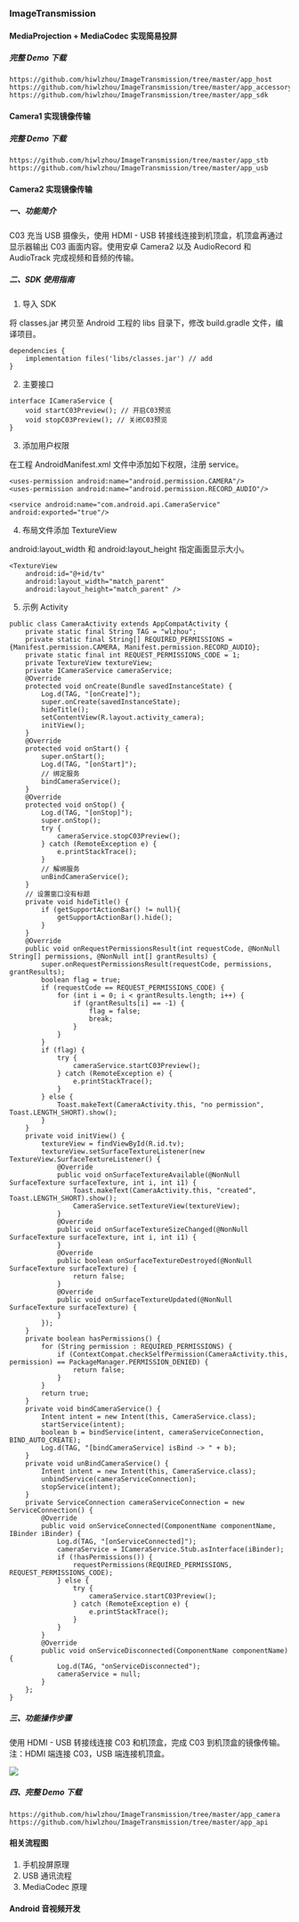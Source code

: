 ### ImageTransmission

#### MediaProjection + MediaCodec 实现简易投屏

##### 完整 Demo 下载

```
https://github.com/hiwlzhou/ImageTransmission/tree/master/app_host
https://github.com/hiwlzhou/ImageTransmission/tree/master/app_accessory
https://github.com/hiwlzhou/ImageTransmission/tree/master/app_sdk
```

#### Camera1 实现镜像传输

##### 完整 Demo 下载

```
https://github.com/hiwlzhou/ImageTransmission/tree/master/app_stb
https://github.com/hiwlzhou/ImageTransmission/tree/master/app_usb
```

#### Camera2 实现镜像传输

##### 一、功能简介

C03 充当 USB 摄像头，使用 HDMI - USB 转接线连接到机顶盒，机顶盒再通过显示器输出 C03 画面内容。使用安卓 Camera2 以及 AudioRecord 和 AudioTrack 完成视频和音频的传输。

##### 二、SDK 使用指南

1. 导入 SDK

将 classes.jar 拷贝至 Android 工程的 libs 目录下，修改 build.gradle 文件，编译项目。

```
dependencies {
    implementation files('libs/classes.jar') // add
}
```

2. 主要接口

```
interface ICameraService {
    void startC03Preview(); // 开启C03预览
    void stopC03Preview(); // 关闭C03预览
}
```

3. 添加用户权限

在工程 AndroidManifest.xml 文件中添加如下权限，注册 service。

```
<uses-permission android:name="android.permission.CAMERA"/>
<uses-permission android:name="android.permission.RECORD_AUDIO"/>

<service android:name="com.android.api.CameraService" android:exported="true"/>
```

4. 布局文件添加 TextureView

android:layout_width 和 android:layout_height 指定画面显示大小。

```
<TextureView
    android:id="@+id/tv"
    android:layout_width="match_parent"
    android:layout_height="match_parent" />
```

5. 示例 Activity

```
public class CameraActivity extends AppCompatActivity {
    private static final String TAG = "wlzhou";
    private static final String[] REQUIRED_PERMISSIONS = {Manifest.permission.CAMERA, Manifest.permission.RECORD_AUDIO};
    private static final int REQUEST_PERMISSIONS_CODE = 1;
    private TextureView textureView;
    private ICameraService cameraService;
    @Override
    protected void onCreate(Bundle savedInstanceState) {
        Log.d(TAG, "[onCreate]");
        super.onCreate(savedInstanceState);
        hideTitle();
        setContentView(R.layout.activity_camera);
        initView();
    }
    @Override
    protected void onStart() {
        super.onStart();
        Log.d(TAG, "[onStart]");
        // 绑定服务
        bindCameraService();
    }
    @Override
    protected void onStop() {
        Log.d(TAG, "[onStop]");
        super.onStop();
        try {
            cameraService.stopC03Preview();
        } catch (RemoteException e) {
            e.printStackTrace();
        }
        // 解绑服务
        unBindCameraService();
    }
    // 设置窗口没有标题
    private void hideTitle() {
        if (getSupportActionBar() != null){
            getSupportActionBar().hide();
        }
    }
    @Override
    public void onRequestPermissionsResult(int requestCode, @NonNull String[] permissions, @NonNull int[] grantResults) {
        super.onRequestPermissionsResult(requestCode, permissions, grantResults);
        boolean flag = true;
        if (requestCode == REQUEST_PERMISSIONS_CODE) {
            for (int i = 0; i < grantResults.length; i++) {
                if (grantResults[i] == -1) {
                    flag = false;
                    break;
                }
            }
        }
        if (flag) {
            try {
                cameraService.startC03Preview();
            } catch (RemoteException e) {
                e.printStackTrace();
            }
        } else {
            Toast.makeText(CameraActivity.this, "no permission", Toast.LENGTH_SHORT).show();
        }
    }
    private void initView() {
        textureView = findViewById(R.id.tv);
        textureView.setSurfaceTextureListener(new TextureView.SurfaceTextureListener() {
            @Override
            public void onSurfaceTextureAvailable(@NonNull SurfaceTexture surfaceTexture, int i, int i1) {
                Toast.makeText(CameraActivity.this, "created", Toast.LENGTH_SHORT).show();
                CameraService.setTextureView(textureView);
            }
            @Override
            public void onSurfaceTextureSizeChanged(@NonNull SurfaceTexture surfaceTexture, int i, int i1) {
            }
            @Override
            public boolean onSurfaceTextureDestroyed(@NonNull SurfaceTexture surfaceTexture) {
                return false;
            }
            @Override
            public void onSurfaceTextureUpdated(@NonNull SurfaceTexture surfaceTexture) {
            }
        });
    }
    private boolean hasPermissions() {
        for (String permission : REQUIRED_PERMISSIONS) {
            if (ContextCompat.checkSelfPermission(CameraActivity.this, permission) == PackageManager.PERMISSION_DENIED) {
                return false;
            }
        }
        return true;
    }
    private void bindCameraService() {
        Intent intent = new Intent(this, CameraService.class);
        startService(intent);
        boolean b = bindService(intent, cameraServiceConnection, BIND_AUTO_CREATE);
        Log.d(TAG, "[bindCameraService] isBind -> " + b);
    }
    private void unBindCameraService() {
        Intent intent = new Intent(this, CameraService.class);
        unbindService(cameraServiceConnection);
        stopService(intent);
    }
    private ServiceConnection cameraServiceConnection = new ServiceConnection() {
        @Override
        public void onServiceConnected(ComponentName componentName, IBinder iBinder) {
            Log.d(TAG, "[onServiceConnected]");
            cameraService = ICameraService.Stub.asInterface(iBinder);
            if (!hasPermissions()) {
                requestPermissions(REQUIRED_PERMISSIONS, REQUEST_PERMISSIONS_CODE);
            } else {
                try {
                    cameraService.startC03Preview();
                } catch (RemoteException e) {
                    e.printStackTrace();
                }
            }
        }
        @Override
        public void onServiceDisconnected(ComponentName componentName) {
            Log.d(TAG, "onServiceDisconnected");
            cameraService = null;
        }
    };
}
```

##### 三、功能操作步骤

使用 HDMI - USB 转接线连接 C03 和机顶盒，完成 C03 到机顶盒的镜像传输。注：HDMI 端连接 C03，USB 端连接机顶盒。

![](https://img-blog.csdnimg.cn/de46ec0fb9c0400e84bdfb39ddd378d0.png?x-oss-process=image/watermark,type_d3F5LXplbmhlaQ,shadow_50,text_Q1NETiBAXzEzMjg=,size_13,color_FFFFFF,t_70,g_se,x_16#pic_center)

##### 四、完整 Demo 下载

```
https://github.com/hiwlzhou/ImageTransmission/tree/master/app_camera
https://github.com/hiwlzhou/ImageTransmission/tree/master/app_api
```

#### 相关流程图

1. 手机投屏原理
2. USB 通讯流程
3. MediaCodec 原理

#### Android 音视频开发
